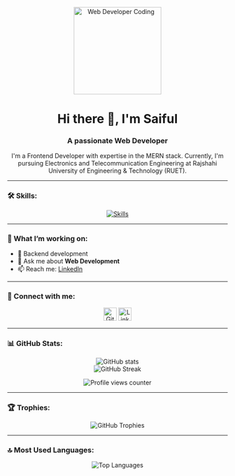 <!-- Graphical Image of Developer Coding -->
<p align="center">
  <img src="https://scontent.fdac146-1.fna.fbcdn.net/v/t39.30808-1/379930188_1478329786335386_2368471819784118199_n.jpg?stp=c0.0.200.200a_cp6_dst-jpg_p200x200&_nc_cat=111&ccb=1-7&_nc_sid=5f2048&_nc_eui2=AeEKOjFaZ5oC-HfJza9U2L_LjN-YT6dvGmmM35hPp28aaXHQek2qivNCqVI1cn7APWBWPjQpQVuWBmx2Mq10kWW5&_nc_ohc=BDGkR1isx5cQ7kNvgFVr1Oi&_nc_ht=scontent.fdac146-1.fna&oh=00_AYB7as70E4Z1_wNlpeBCYov5lubbIaRG1hOlNPhypLP5LQ&oe=665826DB" alt="Web Developer Coding" width="200">
</p>

<h1 align="center">Hi there 👋, I'm Saiful</h1>
<h3 align="center">A passionate Web Developer</h3>

<p align="center">
  I'm a Frontend Developer with expertise in the MERN stack. Currently, I'm pursuing Electronics and Telecommunication Engineering at Rajshahi University of Engineering & Technology (RUET).
</p>

---

### 🛠️ Skills:
<p align="center">
  <a href="https://skillicons.dev">
    <img src="https://skillicons.dev/icons?i=nodejs,react,js,html,css,bootstrap,tailwind" alt="Skills" />
  </a>
</p>

---

### 🚀 What I’m working on:
- 🔭 Backend development
- 💬 Ask me about **Web Development**
- 📫 Reach me: [LinkedIn](https://www.linkedin.com/in/saiful-islam-a1a352232)

---

### 📱 Connect with me:
<p align="center">
  <a href="https://github.com/saifulislam735"><img src="https://cdn.jsdelivr.net/npm/simple-icons@3.0.1/icons/github.svg" alt="GitHub" height="30" width="30" /></a>
  <a href="https://www.linkedin.com/in/saiful-islam-a1a352232/"><img src="https://cdn.jsdelivr.net/npm/simple-icons@3.0.1/icons/linkedin.svg" alt="LinkedIn" height="30" width="30" /></a>
</p>

---

### 📊 GitHub Stats:

<p align="center">
  <img src="https://github-readme-stats.vercel.app/api?username=saifulislam735&show_icons=true&count_private=true" alt="GitHub stats" />
  <br/>
  <img src="https://streak-stats.demolab.com/?user=saifulislam735" alt="GitHub Streak" />
</p>

<p align="center">
  <img src="https://komarev.com/ghpvc/?username=saifulislam735&&style=flat-square" alt="Profile views counter" />
</p>

---

### 🏆 Trophies:
<p align="center">
  <img src="https://github-profile-trophy.vercel.app/?username=saifulislam735" alt="GitHub Trophies" />
</p>

---

### 🔝 Most Used Languages:
<p align="center">
  <img src="https://github-readme-stats.vercel.app/api/top-langs/?username=saifulislam735" alt="Top Languages" />
</p>

